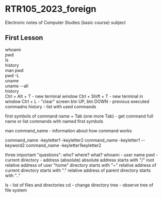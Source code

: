 # RTR105_2023_foreign
Electronic notes of Computer Studies (basic course) subject
## First Lesson 
 whoami  
 pwd  
 ls  
history  
 man pwd  
 pwd -L  
 uname  
uname --all  
 history  
Ctrl + Alt + T   - new terminal window
Ctrl + Shift + T - new terminal in window
Ctrl + L         - "clear" screen
btn UP, btn DOWN - previous executed commadns
history          - list with used commands

first symbols of command name + Tab (one more Tab) - get command full name
or list commands with named first symbols

man command_name - information about how command works

command_name -keyletter1 -keyletter2
command_name -keyletter1 --keyword2
command_name -keyletter1keyletter2

three important "questions":
who? where? what?
whoami - user name
pwd    - current directory - address (absolute)
         absolute address starts with "/" root
         relative address of user "home" directory starts with "~"
         relative address of current directory starts with "."
         relative address of parent directory starts with ".."

ls     - list of files and directories
cd     - change directory
tree   - observe tree of file system
